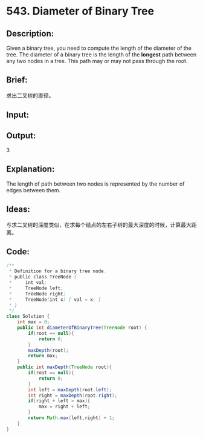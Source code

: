 # 543. Diameter of Binary Tree

## Description:

Given a binary tree, you need to compute the length of the diameter of the tree. The diameter of a binary tree is the length of the **longest** path between any two nodes in a tree. This path may or may not pass through the root.

## Brief:

求出二叉树的直径。

## Input:



## Output:

3

## Explanation:

The length of path between two nodes is represented by the number of edges between them.

## Ideas:

与求二叉树的深度类似，在求每个结点的左右子树的最大深度的时候，计算最大距离。

## Code:

```java
/**
 * Definition for a binary tree node.
 * public class TreeNode {
 *     int val;
 *     TreeNode left;
 *     TreeNode right;
 *     TreeNode(int x) { val = x; }
 * }
 */
class Solution {
    int max = 0;
    public int diameterOfBinaryTree(TreeNode root) {
        if(root == null){
            return 0;
        }
        maxDepth(root);
        return max;
    }
    public int maxDepth(TreeNode root){
        if(root == null){
            return 0;
        }
        int left = maxDepth(root.left);
        int right = maxDepth(root.right);
        if(right + left > max){
            max = right + left;
        }
        return Math.max(left,right) + 1;
    }
}
```

